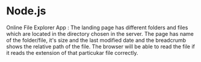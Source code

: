 # Node.js

Online File Explorer App :
The landing page has different folders and files which are located in the directory chosen in the server. The page has name of the folder/file, it's size and the last modified date and the breadcrumb shows the relative path of the file. The browser will be able to read the file if it reads the extension of that particukar file correctly.  
